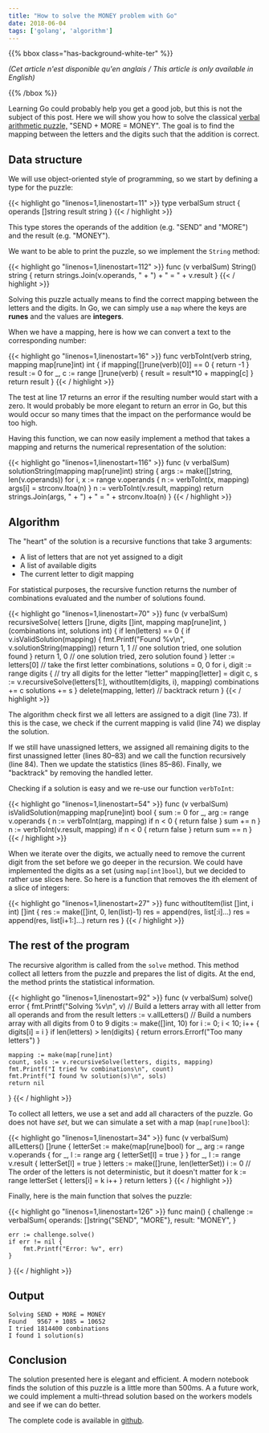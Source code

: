 ```yaml
---
title: "How to solve the MONEY problem with Go"
date: 2018-06-04
tags: ['golang', 'algorithm']
---
```


{{% bbox class="has-background-white-ter" %}}

_(Cet article n'est disponible qu'en anglais / This article is only available in English)_

{{% /bbox %}}

Learning Go could probably help you get a good job, but this is not the subject of this post.
Here we will show you how to solve the classical [verbal arithmetic puzzle,](https://en.wikipedia.org/wiki/Verbal_arithmetic) "SEND + MORE = MONEY".
The goal is to find the mapping between the letters and the digits such that the
addition is correct.

## Data structure

We will use object-oriented style of programming, so we start by defining a
type for the puzzle:

{{< highlight go "linenos=1,linenostart=11" >}}
type verbalSum struct {
    operands []string
    result   string
}
{{< / highlight >}}

This type stores the operands of the addition (e.g. "SEND" and "MORE")
and the result (e.g. "MONEY").

We want to be able to print the puzzle, so we implement the `String` method:

{{< highlight go "linenos=1,linenostart=112" >}}
func (v verbalSum) String() string {
    return strings.Join(v.operands, " + ") + " = " + v.result
}
{{< / highlight >}}

Solving this puzzle actually means to find the correct mapping between the letters and the digits.
In Go, we can simply use  a `map` where the keys are **runes** and the values are **integers**.

When we have a mapping, here is how we can convert a text to the corresponding number:

{{< highlight go "linenos=1,linenostart=16" >}}
func verbToInt(verb string, mapping map[rune]int) int {
    if mapping[[]rune(verb)[0]] == 0 {
        return -1
    }
    result := 0
    for _, c := range []rune(verb) {
        result = result*10 + mapping[c]
    }
    return result
}
{{< / highlight >}}

The test at line 17 returns an error if the resulting number would start with a zero.
It would probably be more elegant to return an error in Go, but this would occur so many
times that the impact on the performance would be too high.

Having this function, we can now easily implement a method that takes a mapping
and returns the numerical representation of the solution:

{{< highlight go "linenos=1,linenostart=116" >}}
func (v verbalSum) solutionString(mapping map[rune]int) string {
    args := make([]string, len(v.operands))
    for i, x := range v.operands {
        n := verbToInt(x, mapping)
        args[i] = strconv.Itoa(n)
    }
    n := verbToInt(v.result, mapping)
    return strings.Join(args, " + ") + " = " + strconv.Itoa(n)
}
{{< / highlight >}}

## Algorithm

The "heart" of the solution is a recursive functions that take 3 arguments:

* A list of letters that are not yet assigned to a digit
* A list of available digits
* The current letter to digit mapping

For statistical purposes, the recursive function returns the number of combinations evaluated and the number of solutions found.

{{< highlight go "linenos=1,linenostart=70" >}}
func (v verbalSum) recursiveSolve(
    letters []rune, digits []int, mapping map[rune]int,
) (combinations int, solutions int) {
    if len(letters) == 0 {
        if v.isValidSolution(mapping) {
            fmt.Printf("Found   %v\n", v.solutionString(mapping))
            return 1, 1 // one solution tried, one solution found
        }
        return 1, 0 // one solution tried, zero solution found
    }
    letter := letters[0] // take the first letter
    combinations, solutions = 0, 0
    for i, digit := range digits { // try all digits for the letter "letter"
        mapping[letter] = digit
        c, s := v.recursiveSolve(letters[1:], withoutItem(digits, i), mapping)
        combinations += c
        solutions += s
    }
    delete(mapping, letter) // backtrack
    return
}
{{< / highlight >}}

The algorithm check first we all letters are assigned to a digit (line 73). If this is the case, we check if the current mapping is valid (line 74) we display the solution.

If we still have unassigned letters, we assigned all remaining digits to the first unassigned letter (lines 80–83) and we call the function recursively (line 84). Then we update the statistics (lines 85–86). Finally, we "backtrack" by removing the handled letter.

Checking if a solution is easy and we re-use our function `verbToInt`:

{{< highlight go "linenos=1,linenostart=54" >}}
func (v verbalSum) isValidSolution(mapping map[rune]int) bool {
    sum := 0
    for _, arg := range v.operands {
        n := verbToInt(arg, mapping)
        if n < 0 {
            return false
        }
        sum += n
    }
    n := verbToInt(v.result, mapping)
    if n < 0 {
        return false
    }
    return sum == n
}
{{< / highlight >}}

When we iterate over the digits, we actually need to remove the current digit
from the set before we go deeper in the recursion. We could have implemented
the digits as a set (using `map[int]bool`), but we decided to rather use slices
here. So here is a function that removes the ith element of a slice of integers:

{{< highlight go "linenos=1,linenostart=27" >}}
func withoutItem(list []int, i int) []int {
    res := make([]int, 0, len(list)-1)
    res = append(res, list[:i]...)
    res = append(res, list[i+1:]...)
    return res
}
{{< / highlight >}}

## The rest of the program

The recursive algorithm is called from the `solve` method. This method collect all letters
from the puzzle and prepares the list of digits. At the end, the method prints the
statistical information.

{{< highlight go "linenos=1,linenostart=92" >}}
func (v verbalSum) solve() error {
    fmt.Printf("Solving %v\n", v)
    // Build a letters array with all letter from all operands and from the result
    letters := v.allLetters()
    // Build a numbers array with all digits from 0 to 9
    digits := make([]int, 10)
    for i := 0; i < 10; i++ {
        digits[i] = i
    }
    if len(letters) > len(digits) {
        return errors.Errorf("Too many letters")
    }

    mapping := make(map[rune]int)
    count, sols := v.recursiveSolve(letters, digits, mapping)
    fmt.Printf("I tried %v combinations\n", count)
    fmt.Printf("I found %v solution(s)\n", sols)
    return nil
}
{{< / highlight >}}

To collect all letters, we use a set and add all characters of the puzzle. Go does
not have *set*, but we can simulate a set with a map (`map[rune]bool`):

{{< highlight go "linenos=1,linenostart=34" >}}
func (v verbalSum) allLetters() []rune {
    letterSet := make(map[rune]bool)
    for _, arg := range v.operands {
        for _, l := range arg {
            letterSet[l] = true
        }
    }
    for _, l := range v.result {
        letterSet[l] = true
    }
    letters := make([]rune, len(letterSet))
    i := 0
    // The order of the letters is not deterministic, but it doesn't matter
    for k := range letterSet {
        letters[i] = k
        i++
    }
    return letters
}
{{< / highlight >}}

Finally, here is the main function that solves the puzzle:

{{< highlight go "linenos=1,linenostart=126" >}}
func main() {
    challenge := verbalSum{
        operands: []string{"SEND", "MORE"},
        result:   "MONEY",
    }

    err := challenge.solve()
    if err != nil {
        fmt.Printf("Error: %v", err)
    }
}
{{< / highlight >}}

## Output

```
Solving SEND + MORE = MONEY
Found   9567 + 1085 = 10652
I tried 1814400 combinations
I found 1 solution(s)
```

## Conclusion

The solution presented here is elegant and efficient. A modern notebook finds the solution of this
puzzle is a little more than 500ms. A a future work, we could implement a multi-thread solution based on the workers models and see if we can do better.

The complete code is available in [github](https://github.com/supcik/money-problem-go).
